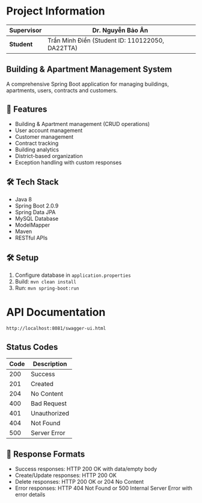 # Project Information
| **Supervisor** | Dr. Nguyễn Bảo Ân |
|----------------|--------------------|
| **Student**    | Trần Minh Điền (Student ID: 110122050, DA22TTA) |


## Building & Apartment Management System

A comprehensive Spring Boot application for managing buildings, apartments, users, contracts and customers.

## 🚀 Features
- Building & Apartment management (CRUD operations)
- User account management
- Customer management
- Contract tracking
- Building analytics
- District-based organization
- Exception handling with custom responses

## 🛠 Tech Stack
- Java 8
- Spring Boot 2.0.9
- Spring Data JPA
- MySQL Database
- ModelMapper
- Maven
- RESTful APIs

 ## 🛠 Setup
1. Configure database in `application.properties`
2. Build: `mvn clean install`
3. Run: `mvn spring-boot:run`


# API Documentation
`http://localhost:8081/swagger-ui.html`


## Status Codes

| Code | Description |
|------|-------------|
| 200 | Success |
| 201 | Created |
| 204 | No Content |
| 400 | Bad Request |
| 401 | Unauthorized |
| 404 | Not Found |
| 500 | Server Error |



## 📝 Response Formats
- Success responses: HTTP 200 OK with data/empty body
- Create/Update responses: HTTP 200 OK
- Delete responses: HTTP 200 OK or 204 No Content
- Error responses: HTTP 404 Not Found or 500 Internal Server Error with error details

